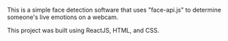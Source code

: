 This is a simple face detection software that uses "face-api.js" to determine someone's live emotions on a webcam.

This project was built using ReactJS, HTML, and CSS. 